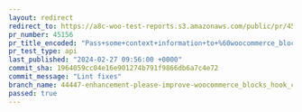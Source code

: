 ```yaml
---
layout: redirect
redirect_to: https://a8c-woo-test-reports.s3.amazonaws.com/public/pr/45156/api/index.html
pr_number: 45156
pr_title_encoded: "Pass+some+context+information+to+%60woocommerce_blocks_hook_compatibility_additional_data%60+hook"
pr_test_type: api
last_published: "2024-02-27 09:56:00 +0000"
commit_sha: 1964059cc04e16e901274b791f9866db6a7c4e72
commit_message: "Lint fixes"
branch_name: 44447-enhancement-please-improve-woocommerce_blocks_hook_compatibility_additional_data-filter-hook
passed: true
---
```

